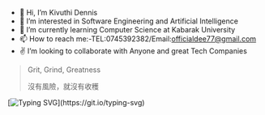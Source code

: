 - 👋 Hi, I’m Kivuthi Dennis
- 👀 I’m interested in Software Engineering and Artificial Intelligence
- 🌱 I’m currently learning Computer Science at Kabarak University
- 📫 How to reach me:-TEL:0745392382/Email:officialdee77@gmail.com
- ✌️ I’m looking to collaborate with Anyone and great Tech Companies

 >Grit, Grind, Greatness
>
 >沒有風險，就沒有收穫  

[![Typing SVG](https://readme-typing-svg.demolab.com/?lines=Passionately+learning+how+to+code+....)](https://git.io/typing-svg)

